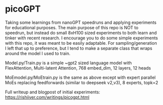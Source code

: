 # picoGPT
Taking some learnings from nanoGPT speedruns and applying experiments for educational purposes.
The main purpose of this repo is NOT to speedrun, but instead do small 8xH100 sized experiments to both learn and tinker with recent research. I encourage you to do some simple experiments with this repo, it was meant to be easily adaptable. For sampling/generation I left that up to preference, but I tend to make a separate class that wraps around the model I used to train.


Model.py/Train.py is a simple ~gpt2 sized language model with FlexAttention, Multi-latent Attention, 768 embed_dim, 12 layers, 12 heads



MoEmodel.py/MoEtrain.py is the same as above except with expert parallel MoEs replacing feedforwards (similar to deepseek v2,v3), 8 experts, topk=2

Full writeup and blogpost of initial experiments:
https://rishiiyer.com/writings/picogpt.html
